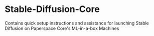 # Stable-Diffusion-Core
Contains quick setup instructions and assistance for launching Stable Diffusion on Paperspace Core's ML-in-a-box Machines
